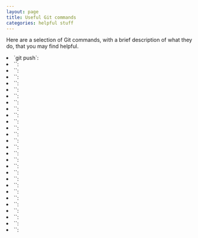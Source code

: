 ```yaml
---
layout: page
title: Useful Git commands
categories: helpful stuff
---
```

Here are a selection of Git commands, with a brief description of what they do, that you may find helpful.

<li>`git push`:
<li>``:
<li>``:
<li>``:
<li>``:
<li>``:
<li>``:
<li>``:
<li>``:
<li>``:
<li>``:
<li>``:
<li>``:
<li>``:
<li>``:
<li>``:
<li>``:
<li>``:
<li>``:
<li>``:
<li>``:
<li>``:
<li>``:
<li>``:
<li>``:
<li>``:
<li>``:
<li>``:

